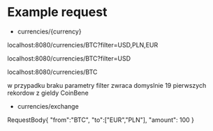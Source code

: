 # Example request


* currencies/{currency}

localhost:8080/currencies/BTC?filter=USD,PLN,EUR   

localhost:8080/currencies/BTC?filter=USD   

localhost:8080/currencies/BTC  

w przypadku braku parametry filter zwraca domyslnie 19 pierwszych rekordow z gieldy CoinBene

* currencies/exchange

RequestBody{
	"from":"BTC",
	"to":["EUR","PLN"],
	"amount": 100
}
